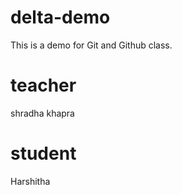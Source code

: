 # delta-demo
This is a demo for Git and Github class.

# teacher 
shradha khapra
# student
Harshitha